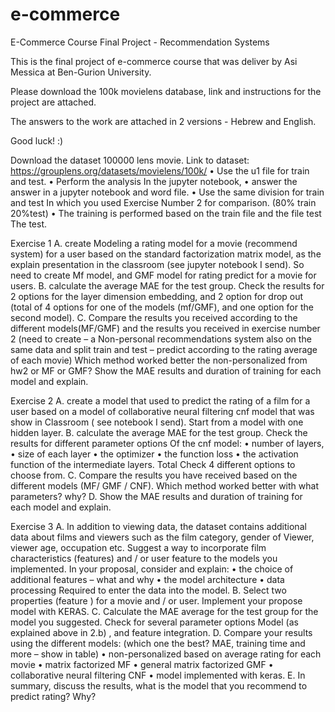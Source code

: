 # e-commerce
E-Commerce Course Final Project - Recommendation Systems 


This is the final project of e-commerce course that was deliver by Asi Messica at Ben-Gurion University. 

Please download the 100k movielens database, link and instructions for the project are attached.

The answers to the work are attached in 2 versions - Hebrew and English.

Good luck! :)



Download the dataset 100000 lens movie.
Link to dataset:  https://grouplens.org/datasets/movielens/100k/
•	Use the u1 file for train and test. 
•	Perform the analysis In the jupyter notebook, 
•	answer the answer in a jupyter notebook and word file. 
•	Use the same division for train and test In which you used Exercise Number 2 for comparison. (80% train 20%test)
•	The training is performed based on the train file and the file test The test.

 Exercise 1
A.	create Modeling a rating model for a movie (recommend system) for a user based on the standard factorization matrix model, as the explain presentation in the classroom (see jupyter notebook I send).
So need to create Mf model, and GMF model for rating predict for a movie for users.
B.	calculate the average MAE for the test group. 
Check the results for 2 options for the layer dimension embedding, and 2 option for drop out (total of 4 options for one of the models (mf/GMF), and one option for the second model). 
C.	Compare the results you received according to the different models(MF/GMF) and the results you received in exercise number 2 (need to create – a Non-personal recommendations system also on the same data and split train and test – predict according to the rating average of each movie) 
Which method worked better the non-personalized from hw2 or MF or GMF? 
Show the MAE results and duration of training for each model and explain.

Exercise 2
A.	create a model that used to predict the rating of a film for a user based on a model of collaborative neural filtering cnf model that was show in Classroom ( see notebook I send). 
Start from a model with one hidden layer. 
B.	calculate the average MAE for the test group.
 Check the results for different parameter options Of the cnf model: 
•	number of layers,
•	 size of each layer
•	 the optimizer
•	the function loss
•	the activation function of the intermediate layers. 
      Total Check 4 different options to choose from. 
C.	Compare the results you have received based on the different models (MF/ GMF / CNF). Which method worked better with what parameters? why? 
D.	Show the MAE results and duration of training for each model and explain.


Exercise 3 
A.	In addition to viewing data, the dataset contains additional data about films and viewers such as the film category, gender of Viewer, viewer age, occupation etc. Suggest a way to incorporate film characteristics (features) and / or user feature to the models you implemented.
In your proposal, consider and explain:
•	the choice of additional features – what and why
•	the model architecture 
•	data processing Required to enter the data into the model. 
B.	Select two properties (feature ) for a movie and / or user. 
Implement your propose model with KERAS.
C.	Calculate the MAE average for the test group for the model you suggested. 
Check for several parameter options Model (as explained above in 2.b) , and feature integration. 
D.	Compare your results using the different models: (which one the best? MAE, training time and more – show in table)
•	non-personalized  based on average rating for each movie
•	matrix factorized MF
•	general matrix factorized GMF
•	collaborative neural filtering CNF
•	model implemented with keras. 
E.	In summary, discuss the results, what is the model that you recommend to predict rating? Why?

